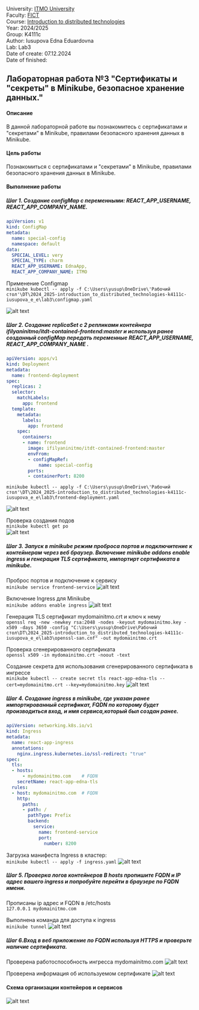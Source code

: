 University: [ITMO University](https://itmo.ru/ru/)  
Faculty: [FICT](https://fict.itmo.ru)  
Course: [Introduction to distributed technologies](https://github.com/itmo-ict-faculty/introduction-to-distributed-technologies)  
Year: 2024/2025  
Group: K4111c  
Author: Iusupova Edna Eduardovna  
Lab: Lab3  
Date of create: 07.12.2024  
Date of finished:   

## Лабораторная работа №3 "Сертификаты и "секреты" в Minikube, безопасное хранение данных."  
#### Описание  
В данной лабораторной работе вы познакомитесь с сертификатами и "секретами" в Minikube, правилами безопасного хранения данных в Minikube.  

#### Цель работы  
Познакомиться с сертификатами и "секретами" в Minikube, правилами безопасного хранения данных в Minikube. 

#### Выполнение работы
##### Шаг 1. Создание configMap с переменными: REACT_APP_USERNAME, REACT_APP_COMPANY_NAME.

```yaml
apiVersion: v1
kind: ConfigMap
metadata:
  name: special-config
  namespace: default
data:
  SPECIAL_LEVEL: very
  SPECIAL_TYPE: charm
  REACT_APP_USERNAME: EdnaApp, 
  REACT_APP_COMPANY_NAME: ITMO 
  ```
Применение Configmap  
  `minikube kubectl -- apply -f C:\Users\yusup\OneDrive\'Рабочий стол'\DT\2024_2025-introduction_to_distributed_technologies-k4111c-iusupova_e_e\lab3\configmap.yaml`  

  ![alt text](image-1.png)

##### Шаг 2. Создание replicaSet с 2 репликами контейнера ifilyaninitmo/itdt-contained-frontend:master и используя ранее созданный configMap передать переменные REACT_APP_USERNAME, REACT_APP_COMPANY_NAME .

```yaml
apiVersion: apps/v1
kind: Deployment
metadata:
  name: frontend-deployment
spec:
  replicas: 2
  selector:
    matchLabels:
      app: frontend
  template:
    metadata:
      labels:
        app: frontend
    spec:
      containers:
      - name: frontend
        image: ifilyaninitmo/itdt-contained-frontend:master
        envFrom:
        - configMapRef:
            name: special-config
        ports:
        - containerPort: 8200
```

`minikube kubectl -- apply -f C:\Users\yusup\OneDrive\'Рабочий стол'\DT\2024_2025-introduction_to_distributed_technologies-k4111c-iusupova_e_e\lab3\frontend-deployment.yaml`  

![alt text](image.png)

Проверка создания подов  
`minikube kubectl get po `  
![alt text](image-2.png)

##### Шаг 3. Запуск в minikube режим проброса портов и подключитение к контейнерам через веб браузер. Включение minikube addons enable ingress и генерация TLS сертификата, импортирт сертификата в minikube.
Проброс портов и подключение к сервису  
`minikube service frontend-service`
![alt text](image-3.png)

Включение Ingress для Minikube  
`minikube addons enable ingress`
![alt text](image-4.png)

Генерация TLS сертификат mydomainitmo.crt и ключ к нему  
`openssl req -new -newkey rsa:2048 -nodes -keyout mydomainitmo.key -x509 -days 3650 -config "C:\Users\yusup\OneDrive\Рабочий стол\DT\2024_2025-introduction_to_distributed_technologies-k4111c-iusupova_e_e\lab3\openssl-san.cnf" -out mydomainitmo.crt`

Проверка сгенерированного сертификата  
`openssl x509 -in mydomainitmo.crt -noout -text`  

Создание секрета для использования сгенерированного сертификата в ингрессе  
`minikube kubectl -- create secret tls react-app-edna-tls --cert=mydomainitmo.crt --key=mydomainitmo.key`
![alt text](image-5.png)

##### Шаг 4. Создание ingress в minikube, где указан ранее импортированный сертификат, FQDN по которому будет производиться вход, и имя сервиса,который был создан ранее.
```yaml
apiVersion: networking.k8s.io/v1
kind: Ingress
metadata:
  name: react-app-ingress
  annotations:
    nginx.ingress.kubernetes.io/ssl-redirect: "true"
spec:
  tls:
  - hosts:
      - mydomainitmo.com    # FQDN
    secretName: react-app-edna-tls  
  rules:
  - host: mydomainitmo.com  # FQDN
    http:
      paths:
      - path: /
        pathType: Prefix
        backend:
          service:
            name: frontend-service
            port:
              number: 8200          
```

Загрузка манифеста Ingress в кластер:  
`minikube kubectl -- apply -f ingress.yaml`
![alt text](image-6.png)

##### Шаг 5. Проверка логов контейнеров В hosts пропишите FQDN и IP адрес вашего ingress и попробуйте перейти в браузере по FQDN имени. 
Прописаны ip адрес и FQDN в /etc/hosts  
`127.0.0.1 mydomainitmo.com`

Выполнена команда для доступа к ingress  
`minikube tunnel`
![alt text](image-8.png)

##### Шаг 6.Вход в веб приложение по FQDN используя HTTPS и проверьте наличие сертификата.
Проверена работоспособность ингресса mydomainitmo.com
![alt text](image-7.png)

Проверена информация об используемом сертификате
![alt text](image-9.png)
   
#### Схема организации контейеров и сервисов
![alt text](image-10.png)

